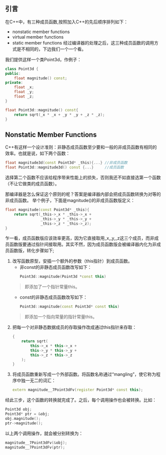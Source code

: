 ## 引言

在C++中，有三种成员函数,按照加入C++的先后顺序排列如下：
- nonstatic member functions
- virtual member functions
- static member functions
经过编译器的处理之后，这三种成员函数的调用方式是不相同的，下边我们一个一个看。

我们提供这样一个类Point3d，作例子：
```cpp
class Point3d {
public:
    float magnitude() const;
private:
    float _x;
    float _y;
    float _z;
}

float Point3d::magnitude() const{
    return sqrt(_x * _x + _y * _y + _z * _z);
}
```

## Nonstatic Member Functions

C++有这样一个设计准则：非静态成员函数至少要和一般的非成员函数有相同的效率。也就是说，如下两个函数：

```cpp
float magnitude3d(const Point3d* _this){...} //非成员函数
float Point3d::magnitude3d() const {...}     //成员函数
```
选择第二个函数不应该给程序带来性能上的损失，否则我还不如直接选第一个函数（不让它做类的成员函数）。

那编译器是怎么保证这个原则的呢？答案是编译器内部会把成员函数转换为对等的非成员函数。
举个例子，下面是magnitude()的非成员函数版定义：
```cpp
float magnitude(const Point3d* _this){
    return sqrt(_this->_x * _this->_x +
                _this->_y * _this->_y +
                _this->_z * _this->_z);
}
```
乍一看，成员函数版应该效率更高，因为它直接取用_x,_y,_z这三个成员，而非成员函数版要通过指针间接取用。其实不然，因为成员函数版会被编译器内化为非成员函数版，转化步骤如下;
1. 改写函数原型，安插一个额外的参数（this指针）到成员函数。
    - 非const的非静态成员函数改写如下：
        ```cpp
        Point3d::magnitude(Point3d *const this)
        ```
    > 即添加了一个指针常量this。
    - const的非静态成员函数改写如下：
        ```cpp
        Point3d::magnitude(const Point3d* const this)
        ```
    > 即添加一个指向常量的指针常量this。
2. 把每一个对非静态数据成员的存取操作改成通过this指针来存取：
    ```cpp
    {
        return sqrt(
            this->_x * this->_x +
            this->_y * this->_y +
            this->_z * this->_z
        );
    }
    ```
3. 将成员函数重新写成一个外部函数。将函数名称通过“mangling”，使它称为程序中独一无二的词汇：
    ```cpp
    extern magnitude__7Point3dFv(register Point3d* const this);
    ```
经此三步，这个函数的转换就完成了。之后，每个调用操作也会被转换。比如：
```cpp
Point3d obj;
Point3d* ptr = &obj;
obj.magnitude();
ptr->magnitude();
```
以上两个调用操作，就会被分别转换为：
```cpp
magnitude__7Point3dFv(&obj);
magnitude__7Point3dFv(ptr);
```